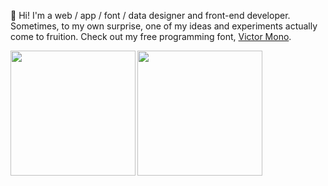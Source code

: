 👋 Hi! I'm a web / app / font / data designer and front-end developer. Sometimes, to my own surprise, one of my ideas and experiments actually come to fruition. Check out my free programming font, [Victor Mono](https://rubjo.github.io/victor-mono/).


<img align="left" height="200" src="https://github-readme-stats.vercel.app/api/top-langs/?username=rubjo&layout=compact&theme=calm">

<img align="left" height="200" src="https://github-readme-stats.vercel.app/api?username=rubjo&count_private=true&show_icons=true&theme=calm">

